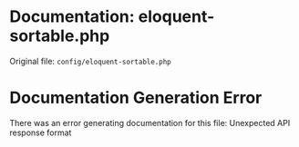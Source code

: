 # Documentation: eloquent-sortable.php

Original file: `config/eloquent-sortable.php`

# Documentation Generation Error

There was an error generating documentation for this file: Unexpected API response format